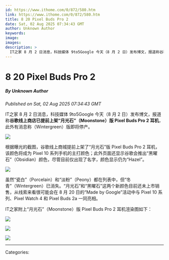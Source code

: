 ```yaml
---
id: https://www.ithome.com/0/872/580.htm
link: https://www.ithome.com/0/872/580.htm
title: 8 20 Pixel Buds Pro 2
date: Sat, 02 Aug 2025 07:34:43 GMT
author: Unknown Author
keywords: 
image: 
images: 
description: >
  IT之家 8 月 2 日消息，科技媒体 9to5Google 今天（8 月 2 日）发布博文，报道称谷歌线上商店已提前上架“月光石”（Moonstone）版 Pixel Buds Pro 2 耳机，此外有消息称（Wintergreen）版即将停产。根据曝光的截图，谷歌线上商城提前上架了“月光石”版 Pixel Buds Pro 2 耳机，该颜色将成为 Pixel 10 系列手机的主打颜色；此外页面还显示谷歌会推出“黑曜石”（Obsidian）颜色，尽管目前仅出现了名字，颜色显示仍为“Hazel”。虽然“瓷白”（Porcelain）和“淡粉”（Peony）都在列表中，但“冬青”（Wintergreen）已消失。“月光石”和“黑曜石”这两个新颜色目前还未上市销售，从线索来看很可能会在 8 月 20 日的“Made by Google”活动中与 Pixel 10 系列、Pixel Watch 4 和 Pixel Buds 2a 一同亮相。IT之家附上“月光石”（Moonstone）版 Pixel Buds Pro 2 耳机渲染图如下：
---
```

# 8 20 Pixel Buds Pro 2
##### By Unknown Author
_Published on Sat, 02 Aug 2025 07:34:43 GMT_

IT之家 8 月 2 日消息，科技媒体 9to5Google 今天（8 月 2 日）发布博文，报道称**谷歌线上商店已提前上架“月光石”（Moonstone）版 Pixel Buds Pro 2 耳机**，此外有消息称（Wintergreen）版即将停产。

![](https://img.ithome.com/newsuploadfiles/2025/8/ec22a34b-0818-4f3a-9e60-6f2470b22639.png?x-bce-process=image/format,f_auto)

根据曝光的截图，谷歌线上商城提前上架了“月光石”版 Pixel Buds Pro 2 耳机，该颜色将成为 Pixel 10 系列手机的主打颜色；此外页面还显示谷歌会推出“黑曜石”（Obsidian）颜色，尽管目前仅出现了名字，颜色显示仍为“Hazel”。

![](https://img.ithome.com/newsuploadfiles/2025/8/ca32f7bc-8557-4936-8a9a-634fcd55ffcf.png?x-bce-process=image/format,f_auto)

虽然“瓷白”（Porcelain）和“淡粉”（Peony）都在列表中，但“冬青”（Wintergreen）已消失。“月光石”和“黑曜石”这两个新颜色目前还未上市销售，从线索来看很可能会在 8 月 20 日的“Made by Google”活动中与 Pixel 10 系列、Pixel Watch 4 和 Pixel Buds 2a 一同亮相。

IT之家附上“月光石”（Moonstone）版 Pixel Buds Pro 2 耳机渲染图如下：

![](https://img.ithome.com/newsuploadfiles/2025/8/e7da028d-96f4-40df-bed6-c369514c2f03.png?x-bce-process=image/format,f_auto)

![](https://img.ithome.com/newsuploadfiles/2025/8/024cd60f-d54b-459a-bfa0-8150a1d7ca79.png?x-bce-process=image/format,f_auto)

![](https://img.ithome.com/newsuploadfiles/2025/8/85e9f492-e0b2-4740-80ef-9264db2a8c25.png?x-bce-process=image/format,f_auto)

---
Categories: 